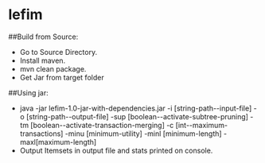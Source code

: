 # lefim

##Build from Source:
- Go to Source Directory.
- Install maven.
- mvn clean package.
- Get Jar from target folder


##Using jar:
- java -jar lefim-1.0-jar-with-dependencies.jar  -i [string-path--input-file] -o [string-path--output-file] -sup [boolean--activate-subtree-pruning] -tm [boolean--activate-transaction-merging] -c [int--maximum-transactions] -minu [minimum-utility] -minl [minimum-length] -maxl[maximum-length]
- Output Itemsets in output file and stats printed on console.
